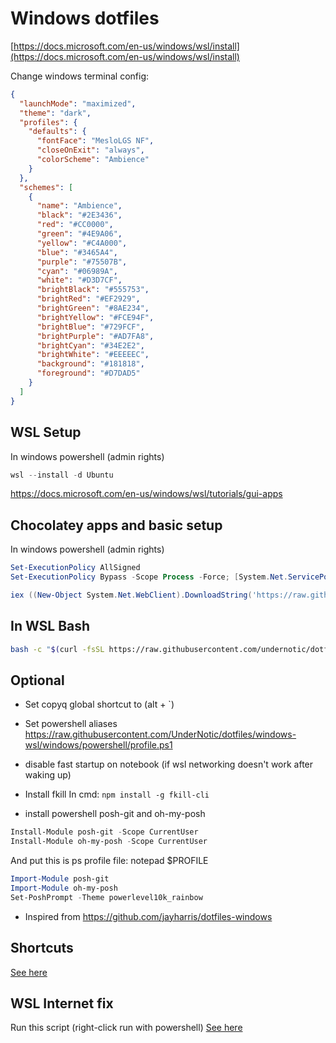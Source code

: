 # Windows dotfiles

[https://docs.microsoft.com/en-us/windows/wsl/install](https://docs.microsoft.com/en-us/windows/wsl/install)

Change windows terminal config:

```json
{
  "launchMode": "maximized",
  "theme": "dark",
  "profiles": {
    "defaults": {
      "fontFace": "MesloLGS NF",
      "closeOnExit": "always",
      "colorScheme": "Ambience"
    }
  },
  "schemes": [
    {
      "name": "Ambience",
      "black": "#2E3436",
      "red": "#CC0000",
      "green": "#4E9A06",
      "yellow": "#C4A000",
      "blue": "#3465A4",
      "purple": "#75507B",
      "cyan": "#06989A",
      "white": "#D3D7CF",
      "brightBlack": "#555753",
      "brightRed": "#EF2929",
      "brightGreen": "#8AE234",
      "brightYellow": "#FCE94F",
      "brightBlue": "#729FCF",
      "brightPurple": "#AD7FA8",
      "brightCyan": "#34E2E2",
      "brightWhite": "#EEEEEC",
      "background": "#181818",
      "foreground": "#D7DAD5"
    }
  ]
}
```

## WSL Setup

In windows powershell (admin rights)

```powershell
wsl --install -d Ubuntu
```

https://docs.microsoft.com/en-us/windows/wsl/tutorials/gui-apps

## Chocolatey apps and basic setup

In windows powershell (admin rights)

```powershell
Set-ExecutionPolicy AllSigned
Set-ExecutionPolicy Bypass -Scope Process -Force; [System.Net.ServicePointManager]::SecurityProtocol = [System.Net.ServicePointManager]::SecurityProtocol -bor 3072; iex ((New-Object System.Net.WebClient).DownloadString('https://chocolatey.org/install.ps1'))
```

```powershell
iex ((New-Object System.Net.WebClient).DownloadString('https://raw.githubusercontent.com/UnderNotic/dotfiles/windows-wsl/windows/setup.ps1'))
```

## In WSL Bash

```bash
bash -c "$(curl -fsSL https://raw.githubusercontent.com/undernotic/dotfiles/windows-wsl/configure.sh)"
```

## Optional

- Set copyq global shortcut to (alt + `)

- Set powershell aliases
  https://raw.githubusercontent.com/UnderNotic/dotfiles/windows-wsl/windows/powershell/profile.ps1

- disable fast startup on notebook (if wsl networking doesn't work after waking up)

- Install fkill
  In cmd: `npm install -g fkill-cli`

- install powershell posh-git and oh-my-posh

```powershell
Install-Module posh-git -Scope CurrentUser
Install-Module oh-my-posh -Scope CurrentUser
```

And put this is ps profile file:
notepad $PROFILE

```powershell
Import-Module posh-git
Import-Module oh-my-posh
Set-PoshPrompt -Theme powerlevel10k_rainbow
```

- Inspired from https://github.com/jayharris/dotfiles-windows

## Shortcuts

[See here](https://github.com/UnderNotic/dotfiles/blob/windows-wsl/CHEATSHEET.md)

## WSL Internet fix

Run this script (right-click run with powershell)
[See here](https://github.com/UnderNotic/dotfiles/blob/windows-wsl/windows/wsl-fix/WSL2-Net-Fix.ps1)
